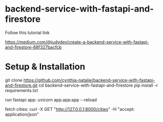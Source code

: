 # backend-service-with-fastapi-and-firestore

Follow this tutorial link

https://medium.com/@judydev/create-a-backend-service-with-fastapi-and-firestore-88f327bacfcb

# Setup & Installation

git clone https://github.com/cynthia-natalie/backend-service-with-fastapi-and-firestore.git
cd backend-service-with-fastapi-and-firestore
pip install -r requirements.txt

run fastapi app:
uvicorn app.app:app --reload

fetch cities:
curl -X GET "http://127.0.0.1:8000/cities" -H "accept: application/json"